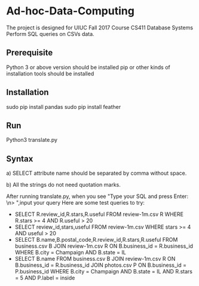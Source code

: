 Ad-hoc-Data-Computing
=================================
The project is designed for UIUC Fall 2017 Course CS411 Database Systems 
Perform SQL queries on CSVs data.

Prerequisite
-----------
Python 3 or above version should be installed
pip or other kinds of installation tools should be installed 

Installation
-----------
sudo pip install pandas
sudo pip install feather

Run
-----------
Python3 translate.py

Syntax
-----------
a) SELECT attribute name should be separated by comma without space.

b) All the strings do not need quotation marks.

After running translate.py, when you see "Type your SQL and press Enter: \n> ",input your query
Here are some test queries to try:

* SELECT R.review_id,R.stars,R.useful FROM review-1m.csv R WHERE R.stars >= 4 AND R.useful > 20
* SELECT review_id,stars,useful FROM review-1m.csv WHERE stars >= 4 AND useful > 20
* SELECT B.name,B.postal_code,R.review_id,R.stars,R.useful FROM business.csv B JOIN review-1m.csv R ON B.business_id = R.business_id WHERE B.city = Champaign AND B.state = IL
* SELECT B.name FROM business.csv B JOIN review-1m.csv R ON B.business_id = R.business_id JOIN photos.csv P ON B.business_id = P.business_id WHERE B.city = Champaign AND B.state = IL AND R.stars = 5 AND P.label = inside
